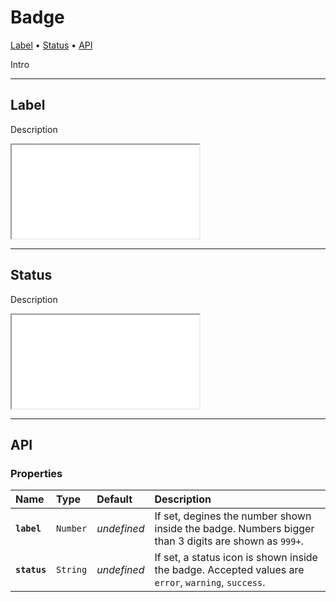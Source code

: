 # Badge

[Label](components/badge#label) • [Status](components/badge#status) • [API](components/badge#api)

Intro

---

## Label

Description

<iframe src="./assets/docs/components/badge/label.html"></iframe>

---

## Status

Description

<iframe src="./assets/docs/components/badge/status.html"></iframe>

---

## API

### Properties

| Name | Type | Default | Description |
| :-- | :-- | :-- | :-- |
| **`label`** | `Number` | _undefined_ | If set, degines the number shown inside the badge. Numbers bigger than 3 digits are shown as `999+`. |
| **`status`** | `String` | _undefined_ | If set, a status icon is shown inside the badge. Accepted values are `error`, `warning`, `success`. |
